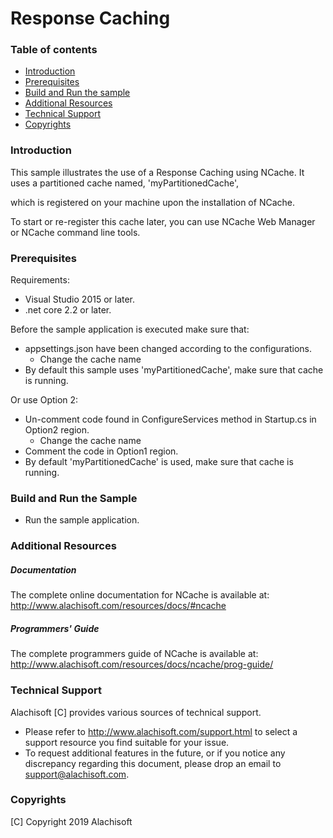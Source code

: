 # Response Caching

### Table of contents

* [Introduction](#introduction)
* [Prerequisites](#prerequisites)
* [Build and Run the sample](#build-and-run-the-sample)
* [Additional Resources](#additional-resources)
* [Technical Support](#technical-support)
* [Copyrights](#copyrights)

### Introduction

This sample illustrates the use of a Response Caching using NCache. It uses a partitioned cache named, 'myPartitionedCache',

which is registered on your machine upon the installation of NCache. 

To start or re-register this cache later, you can use NCache Web Manager or NCache command line tools.


### Prerequisites

Requirements:

- Visual Studio 2015 or later.
- .net core  2.2 or later.

Before the sample application is executed make sure that:
- appsettings.json have been changed according to the configurations. 
	- Change the cache name
- By default this sample uses 'myPartitionedCache', make sure that cache is running. 

Or use Option 2:
- Un-comment code found in ConfigureServices method in Startup.cs in Option2 region.
	- Change the cache name
- Comment the code in Option1 region.
- By default 'myPartitionedCache' is used, make sure that cache is running. 

### Build and Run the Sample
    
- Run the sample application.

### Additional Resources

##### Documentation
The complete online documentation for NCache is available at:
http://www.alachisoft.com/resources/docs/#ncache

##### Programmers' Guide
The complete programmers guide of NCache is available at:
http://www.alachisoft.com/resources/docs/ncache/prog-guide/

### Technical Support

Alachisoft [C] provides various sources of technical support. 

- Please refer to http://www.alachisoft.com/support.html to select a support resource you find suitable for your issue.
- To request additional features in the future, or if you notice any discrepancy regarding this document, please drop an email to [support@alachisoft.com](mailto:support@alachisoft.com).

### Copyrights

[C] Copyright 2019 Alachisoft 
